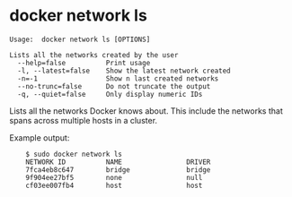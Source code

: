 <!--[metadata]>
+++
title = "network ls"
description = "The network ls command description and usage"
keywords = ["network, list"]
[menu.main]
parent = "smn_cli"
+++
<![end-metadata]-->

# docker network ls

    Usage:  docker network ls [OPTIONS]

    Lists all the networks created by the user
      --help=false          Print usage
      -l, --latest=false    Show the latest network created
      -n=-1                 Show n last created networks
      --no-trunc=false      Do not truncate the output
      -q, --quiet=false     Only display numeric IDs

Lists all the networks Docker knows about. This include the networks that spans across multiple hosts in a cluster.

Example output:

```
    $ sudo docker network ls
    NETWORK ID          NAME                DRIVER
    7fca4eb8c647        bridge              bridge
    9f904ee27bf5        none                null
    cf03ee007fb4        host                host
```

